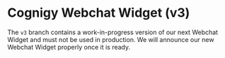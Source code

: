 # Cognigy Webchat Widget (v3)

The `v3` branch contains a work-in-progress version of our next Webchat Widget and must not be used in production. We will announce our new Webchat Widget properly once it is ready.
